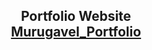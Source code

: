 <h2 align="center"> Portfolio Website<br/> <a href="https://murugavel.vercel.app" target="_blank">Murugavel_Portfolio</a> </h2> <br/>
